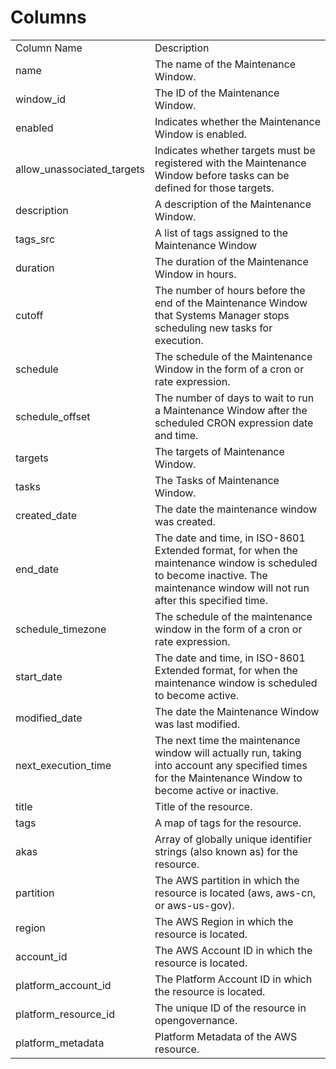 # Columns  

<table>
	<tr><td>Column Name</td><td>Description</td></tr>
	<tr><td>name</td><td>The name of the Maintenance Window.</td></tr>
	<tr><td>window_id</td><td>The ID of the Maintenance Window.</td></tr>
	<tr><td>enabled</td><td>Indicates whether the Maintenance Window is enabled.</td></tr>
	<tr><td>allow_unassociated_targets</td><td>Indicates whether targets must be registered with the Maintenance Window before tasks can be defined for those targets.</td></tr>
	<tr><td>description</td><td>A description of the Maintenance Window.</td></tr>
	<tr><td>tags_src</td><td>A list of tags assigned to the Maintenance Window</td></tr>
	<tr><td>duration</td><td>The duration of the Maintenance Window in hours.</td></tr>
	<tr><td>cutoff</td><td>The number of hours before the end of the Maintenance Window that Systems Manager stops scheduling new tasks for execution.</td></tr>
	<tr><td>schedule</td><td>The schedule of the Maintenance Window in the form of a cron or rate expression.</td></tr>
	<tr><td>schedule_offset</td><td>The number of days to wait to run a Maintenance Window after the scheduled CRON expression date and time.</td></tr>
	<tr><td>targets</td><td>The targets of Maintenance Window.</td></tr>
	<tr><td>tasks</td><td>The Tasks of Maintenance Window.</td></tr>
	<tr><td>created_date</td><td>The date the maintenance window was created.</td></tr>
	<tr><td>end_date</td><td>The date and time, in ISO-8601 Extended format, for when the maintenance window is scheduled to become inactive. The maintenance window will not run after this specified time.</td></tr>
	<tr><td>schedule_timezone</td><td>The schedule of the maintenance window in the form of a cron or rate expression.</td></tr>
	<tr><td>start_date</td><td>The date and time, in ISO-8601 Extended format, for when the maintenance window is scheduled to become active.</td></tr>
	<tr><td>modified_date</td><td>The date the Maintenance Window was last modified.</td></tr>
	<tr><td>next_execution_time</td><td>The next time the maintenance window will actually run, taking into account any specified times for the Maintenance Window to become active or inactive.</td></tr>
	<tr><td>title</td><td>Title of the resource.</td></tr>
	<tr><td>tags</td><td>A map of tags for the resource.</td></tr>
	<tr><td>akas</td><td>Array of globally unique identifier strings (also known as) for the resource.</td></tr>
	<tr><td>partition</td><td>The AWS partition in which the resource is located (aws, aws-cn, or aws-us-gov).</td></tr>
	<tr><td>region</td><td>The AWS Region in which the resource is located.</td></tr>
	<tr><td>account_id</td><td>The AWS Account ID in which the resource is located.</td></tr>
	<tr><td>platform_account_id</td><td>The Platform Account ID in which the resource is located.</td></tr>
	<tr><td>platform_resource_id</td><td>The unique ID of the resource in opengovernance.</td></tr>
	<tr><td>platform_metadata</td><td>Platform Metadata of the AWS resource.</td></tr>
</table>